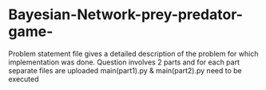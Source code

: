 # Bayesian-Network-prey-predator-game-
Problem statement file gives a detailed description of the problem for which implementation was done. 
Question involves 2 parts and for each part separate files are uploaded
main(part1).py & main(part2).py need to be executed

